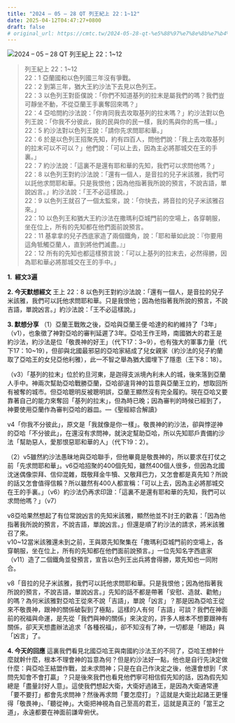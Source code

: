 ```yaml
---
title: "2024 – 05 – 28 QT 列王紀上 22：1~12"
date: 2025-04-12T04:47:27+0800
draft: false
# original_url: https://cmtc.tw/2024-05-28-qt-%e5%88%97%e7%8e%8b%e7%b4%80%e4%b8%8a-22%ef%bc%9a112
---
```


![2024 – 05 – 28 QT 列王紀上 22：1\~12](/images/qt.jpg  "2024 – 05 – 28 QT 列王紀上 22：1\~12")

> 列王紀上 22：1\~12  
> 22：1 亞蘭國和以色列國三年沒有爭戰。  
> 22：2 到第三年，猶大王約沙法下去見以色列王。  
> 22：3 以色列王對臣僕說：「你們不知道基列的拉末是屬我們的嗎？我們豈可靜坐不動，不從亞蘭王手裏奪回來嗎？」  
> 22：4 亞哈問約沙法說：「你肯同我去攻取基列的拉末嗎？」約沙法對以色列王說：「你我不分彼此，我的民與你的民一樣，我的馬與你的馬一樣。」  
> 22：5 約沙法對以色列王說：「請你先求問耶和華。」  
> 22：6 於是以色列王招聚先知，約有四百人，問他們說：「我上去攻取基列的拉末可以不可以？」他們說：「可以上去，因為主必將那城交在王的手裏。」  
> 22：7 約沙法說：「這裏不是還有耶和華的先知，我們可以求問他嗎？」  
> 22：8 以色列王對約沙法說：「還有一個人，是音拉的兒子米該雅，我們可以託他求問耶和華。只是我恨他；因為他指著我所說的預言，不說吉語，單說凶言。」約沙法說：「王不必這樣說。」  
> 22：9 以色列王就召了一個太監來，說：「你快去，將音拉的兒子米該雅召來。」  
> 22：10 以色列王和猶大王約沙法在撒瑪利亞城門前的空場上，各穿朝服，坐在位上，所有的先知都在他們面前說預言。  
> 22：11 基拿拿的兒子西底家造了兩個鐵角，說：「耶和華如此說：『你要用這角牴觸亞蘭人，直到將他們滅盡。』」  
> 22：12 所有的先知也都這樣預言說：「可以上基列的拉末去，必然得勝，因為耶和華必將那城交在王的手中。」

**1.  經文3遍**

**2. 今天默想經文**
王上 22：8 以色列王對約沙法說：「還有一個人，是音拉的兒子米該雅，我們可以託他求問耶和華。只是我恨他；因為他指著我所說的預言，不說吉語，單說凶言。」約沙法說：「王不必這樣說。」

**3. 默想分享**
（1）亞蘭王戰敗之後，亞哈與亞蘭王便·哈達的和約維持了「3年」（v1），也象徵了神對亞哈的審判延遲了3年。亞哈王作王時，南國猶大的君王是約沙法，約沙法是位「敬畏神的好王」（代下17：3\~9），也有強大的軍事力量（代下17：10\~19），但卻與北國最邪惡的亞哈家結成了兒女親家（約沙法的兒子約蘭取了亞哈王的女兒亞他利雅），此一不智之舉為猶大國埋下了隱患（王下8：18）。

（v3）「基列的拉末」位於約旦河東，是迦得支派境內利未人的城，後來落到亞蘭人手中。神兩次幫助亞哈戰勝亞蘭，亞哈卻違背神的旨意與亞蘭王立約，想取回所有被奪的城市。但亞哈聰明反被聰明誤，亞蘭王顯然沒有完全履約。現在亞哈又要靠著自己的能力來奪回「基列的拉末」，但為時已晚；因為審判的時候已經到了，神要使用亞蘭作為審判亞哈的器皿。—《聖經綜合解讀》

v4「你我不分彼此」，原文是「我就像是你一樣」。敬畏神的約沙法，卻與悖逆神的亞哈「不分彼此」，在還沒有求問神，就決定幫助亞哈，所以先知耶戶責備約沙法「幫助惡人，愛那恨惡耶和華的人」（代下19：2）。

（2）v5雖然約沙法愚昧地與亞哈聯手，但他畢竟是敬畏神的，所以要求在打仗之前「先求問耶和華」。v6亞哈招聚的400個先知，雖然400個人很多，但因為北國沈迷偶像崇拜、信仰混雜，既敬拜金牛犢、又敬拜巴力，又怎會都是真先知？所說的話又怎會值得信賴？所以雖然有400人都宣稱：「可以上去，因為主必將那城交在王的手裏。」（v6）約沙法仍再求印證：「這裏不是還有耶和華的先知，我們可以求問他嗎？」（v7）

v8亞哈果然想起了有位常說凶言的先知米該雅，顯然他並不討王的歡喜：「因為他指著我所說的預言，不說吉語，單說凶言。」但還是順了約沙法的請求，將米該雅召了來。  
v10\~12當米該雅還未到之前，王與眾先知聚集在「撒瑪利亞城門前的空場上，各穿朝服，坐在位上，所有的先知都在他們面前說預言。」一位先知名字西底家（v11）造了二個鐵角並發預言，宣告以色列王出兵將會得勝，眾先知也一同附合。

v8「音拉的兒子米該雅，我們可以託他求問耶和華。只是我恨他；因為他指著我所說的預言，不說吉語，單說凶言。」先知的話不都是帶著「安慰、造就、勸勉」的嗎？為何米該雅對亞哈王從來不說「吉語」，單說「凶言」？那是因為亞哈王從來不敬畏神，跟神的關係破裂到了極點，這樣的人有何「吉語」可談？我們在神面前的祝福與命運，是先從「我們與神的關係」來決定的，許多人根本不想要跟神有關係，卻天天想盡辦法追求「各種祝福」，卻不知沒有了神，一切都是「絕路」與「凶言」了。

**4. 今天的回應**
這裏我們看見北國亞哈王與南國約沙法王的不同了，亞哈王想幹什麼就幹什麼，根本不理會神的旨意為何？但是約沙法好一點，他也是自行先決定做什麼：與亞哈王結盟作戰，並未求問神；只是在自己作決定之後，他還會想到「求問先知會不會打贏」？只是後來我們也看見他們寧可相信假先知的話，因為假先知總是「盡量討好人意」。這使我們想起大衛，大衛好過諸王，是因為大衛通常連「要不要打」都會先求問神？然後再求問「要怎麼打」？這就是大衛比起諸王更懂得「敬畏神」、「聽從神」。大衛把神視為自己至高的君王，這就是真正的「當王之道」，永遠都要在神面前謙卑俯伏。
